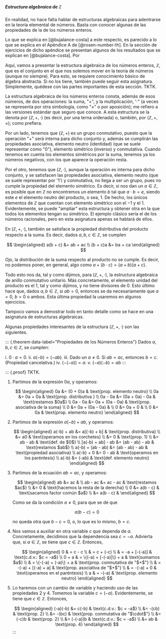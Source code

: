 


##### Estructura algebraica de $\mathbb{Z}$

En realidad, no hace falta hablar de estructuras algebraicas para adentrarse
en la teoría elemental de números. Basta con conocer algunas de las
propiedades de la de los números enteros.

Lo que se explica en [@bujalance-costa] a este respecto, es parecido a lo
que se explica en el Apéndice A de [@rosen-number-th]. En la sección de
ejercicios de dicho apéndice se presentan algunos de los resultados que se
explican en [@bujalance-costa]. Por

Aquí, vamos a presentar la estructura algebraica de los números enteros,
$\mathbb{Z}$, que es el conjunto en el que nos solemos mover en la teoría de
números (aunque no siempre). Para esto, se requiere conocimiento básico de
álgebra abstracta. Si no los tiene, también puede seguir esta asignatura.
Simplemente, quédese con las partes importantes de esta sección. TKTK.

La estructura algebraica de los números enteros consta, además de esos
números, de dos operaciones: la suma, "$+$", y la multiplicación, '$\cdot$"
(a veces se representa por otra simbología, como "$\times$" o por
aposición); me refiero a las versiones estándar que seguro que conoce. A
esta estructura se la denota por $(\mathbb{Z}, +, \cdot)$ (es decir, por una
terna ordenada) o, también, por $(\mathbb{Z}, +, \times)$; como prefiera.

Por un lado, tenemos que $(\mathbb{Z}, +)$ es un grupo conmutativo, puesto
que la operación "$+$" será interna para dicho conjunto y, además se
cumplirán las propiedades asociativa, elemento neutro (identidad) (que se
suele representar como "$0$"), elemento simétrico (inverso) y conmutativa.
Cuando tenemos en cuenta los elementos simétricos por la suma, tenemos ya
los números negativos, con los que aparece la operación resta.

Por el otro, tenemos que $(\mathbb{Z}, \cdot)$, aunque la operación es
interna para dicho conjunto, y se satisfacen las propiedades asociativa,
elemento neutro (que se suele representar por '$1$') y conmutativa, no llega
a ser un grupo, pues no cumple la propiedad del elemento simétrico. Es
decir, si nos dan un $a \in \mathbb{Z}$, es posible que en $\mathbb{Z}$ no
encontremos un elemento $b$ tal que $a \cdot b = e$, siendo este $e$ el
elemento neutro del producto, o sea, $1$. De hecho, los únicos elementos de
$\mathbb{Z}$ que cuentan con elemento simétrico son el $-1$ y el $1$.
Evidentemente, se puede "ampliar" esta estructura y obtener otra en la que
todos los elementos tengan su simétrico. El ejemplo clásico sería el de los
números racionales, pero en esta asignatura apenas se hablará de ellos.

En $(\mathbb{Z}, +, \cdot)$, también se satisface la propiedad distributiva
del producto respecto a la suma. Es decir, dados $a,b,c \in \mathbb{Z}$, se
cumplen

$$ \begin{aligned}
     a(b + c) &= ab + ac \\
     (b + c)a &= ba + ca
   \end{aligned} $$

Ojo, la distribución de la suma respecto al producto no se cumple. Es decir,
no podemos poner, en general, algo como $a + (b \cdot c) = (a + b)(a + c)$.

Todo esto nos da, tal y como dijimos, para $(\mathbb{Z}, +, \cdot)$, la
estructura algebraica de anillo conmutativo unitario. Más concretamente, el
elemento unidad del producto es el $1$, tal y como dijimos, y no tiene
divisores de $0$. Esto último hace que, dados $a,b \in \mathbb{Z}$, si $ab =
0$, entonces se da necesariamente que $a = 0$, $b = 0$ o ambos. Esta última
propiedad la usaremos en algunos ejercicios.

Tampoco vamos a demostrar todo en tanto detalle como se hace en una
asignatura de estructuras algebraicas.

Algunas propiedades interesantes de la estructura $(\mathbb{Z}, +, \cdot)$
son las siguientes.

::: {.theorem data-label="Propiedades de los Números Enteros"}
  Dados $a, b, c \in \mathbb{Z}$, se cumplen:

  i. $0 \cdot a = 0$.
  ii. $a(-b) = (-ab)$.
  iii. Dado un $a \neq 0$. Si $ab = ac$, entonces $b = c$. (Propiedad
     cancelativa.)
  iv. $(-(-a)) = a$.
  v. $(-a)(-b) = ab$
:::

::: {.proof}
  TKTK.

  1. Partimos de la expresión $0a$, y operamos:

     $$ \begin{aligned}
          0a &= (0 + 0)a & \text{prop. elemento neutro} \\
          0a &= 0a + 0a & \text{prop. distributiva } \\
          0a - 0a &= (0a + 0a) - 0a & \text{restamos $0a$} \\
          0a - 0a &= 0a + (0a - 0a) & \text{prop. asociativa de la suma} \\
          0 &= 0a + (0a - 0a) & \\
          0 &= 0a + 0 & \\
          0 &= 0a & \text{prop. elemento neutro}
     \end{aligned} $$

  2. Partimos de la expresión $a(-b) + ab$, y operamos:

     $$ \begin{aligned}
          a(-b) + ab
            &= a[(-b) + b]
            & \text{prop. distributiva} \\
            &= a0
            & \text{operamos en los corchetes} \\
            &= 0
            & \text{prop. 1} \\
            &= ab - ab
            & \text{def. de $0$} \\
          [a(-b) + ab] - ab
            &= (ab - ab) - ab
            & \text{restamos $ab$} \\
          a(-b) + (ab - ab)
            &= (ab - ab) - ab
            & \text{propiedad asociativa} \\
          a(-b) + 0
            &= 0 - ab
            & \text{operamos en los paréntesis} \\
          a(-b)
            &= (-ab)
            & \text{def. elemento neutro}
        \end{aligned} $$

  3. Partimos de la ecuación $ab = ac$, y operamos:

     $$ \begin{aligned}
          ab &= ac & \\
          ab - ac &= ac - ac & \text{restamos $ac$} \\
           &= 0 & \text{hacemos la resta de la derecha} \\
          0 &= a(b - c) & \text{sacamos factor común $a$} \\
           &= a(b - c) & 
        \end{aligned} $$

     Como se da la condición $a \neq 0$, para que se dé que

     $$ a(b - c) = 0 $$

     no queda otra que $b - c = 0$, o, lo que es lo mismo, $b = c$.

  4. Nos vamos a auxiliar en otra variable $c$ que dependa de $a$.
     Concretamente, decidimos que la dependencia sea $c = -a$. Advierta que,
     si $a \in \mathbb{Z}$, se tiene que $c \in \mathbb{Z}$. Entonces,

     $$ \begin{aligned}
          0 & = c - c \\
           & = c + (-c) \\
           & = -a + [-(-a)] & \text{c.d.v.: $c = -a$} \\
          0 + a & = \{(-a) + [-(-a)]\} + a & \text{sumamos $a$} \\
           & = \{-(-a) + (-a)\} + a & \text{prop. conmutativa de "$+$"} \\
           & = -(-a) + [(-a) + a] & \text{prop. asociativa de "$+$"} \\
           & = -(-a) + 0 & \text{operamos en el paréntesis} \\
          a & = -(-a) & \text{prop. elemento neutro}
        \end{aligned} $$

  5. Lo haremos con un cambio de variable y haciendo uso de las propiedades 2
     y 4. Tomemos la variable $c = (-a)$. Evidentemente, se tiene que $c \in
     \mathbb{Z}$. Entonces,

     $$ \begin{aligned}
          (-a)(-b)
           &= c(-b)     & \text{c.d.v.: $c = -a$} \\
           &= -(cb)     & \text{prop. 2} \\
           &= -(bc)     & \text{prop. conmutativa de "$\cdot$"} \\
           &= (-c)b     & \text{prop. 2} \\
           &= (-(-a))b  & \text{c.d.v.: $c = -a$} \\
           &= ab        & \text{prop. 4}
        \end{aligned} $$
:::



